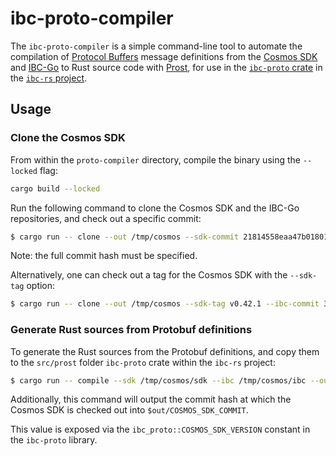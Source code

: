 # ibc-proto-compiler

The `ibc-proto-compiler` is a simple command-line tool to automate the compilation of [Protocol Buffers](https://developers.google.com/protocol-buffers) message definitions from the [Cosmos SDK](https://github.com/cosmos/cosmos-sdk) and [IBC-Go](https://github.com/cosmos/ibc-go) to Rust source code with [Prost](https://lib.rs/crates/prost), for use in the [`ibc-proto` crate](https://lib.rs/crates/ibc-proto) in the [`ibc-rs` project](https://github.com/informalsystems/ibc-rs/).

## Usage

### Clone the Cosmos SDK

From within the `proto-compiler` directory, compile the binary using the `--locked` flag:

```bash
cargo build --locked
```

Run the following command to clone the Cosmos SDK and the IBC-Go repositories, and check out a specific commit:

```bash
$ cargo run -- clone --out /tmp/cosmos --sdk-commit 21814558eaa47b018018711e5fe16e0b16811fce --ibc-go-commit 333c1f338b2a14a1928a6f8ab64c37123c0e97b6
```

Note: the full commit hash must be specified.

Alternatively, one can check out a tag for the Cosmos SDK with the `--sdk-tag` option:

```bash
$ cargo run -- clone --out /tmp/cosmos --sdk-tag v0.42.1 --ibc-commit 333c1f338b2a14a1928a6f8ab64c37123c0e97b6
```

### Generate Rust sources from Protobuf definitions

To generate the Rust sources from the Protobuf definitions, and copy them to the `src/prost` folder `ibc-proto` crate within the `ibc-rs` project:

```bash
$ cargo run -- compile --sdk /tmp/cosmos/sdk --ibc /tmp/cosmos/ibc --out ../proto/src/prost
```

Additionally, this command will output the commit hash at which the Cosmos SDK is checked out into `$out/COSMOS_SDK_COMMIT`.

This value is exposed via the `ibc_proto::COSMOS_SDK_VERSION` constant in the `ibc-proto` library.
